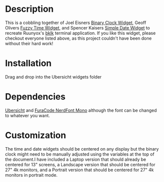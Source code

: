 # Description
This is a cobbling together of Joel Eisners [Binary Clock Widget](https://github.com/joeleisner/ubersicht-binary-clock), Geoff Olivers [Fuzzy Time Widget](https://github.com/plan8studios/fuzzytime), and Spencer Kaisers [Simple Date Widget](https://github.com/felixhageloh/uebersicht-widgets/blob/master/SimpleDate/index.coffee) to recreate Ruunyox's [bklk](https://github.com/Ruunyox/bklk) terminal application. If you like this widget, please checkout everyone listed above, as this project couldn't have been done without their hard work!

# Installation
Drag and drop into the Ubersicht widgets folder

# Dependencies
[Ubersicht](http://tracesof.net/uebersicht/) and [FuraCode NerdFont Mono](https://github.com/ryanoasis/nerd-fonts/tree/master/patched-fonts/FiraCode) although the font can be changed to whatever you want.

# Customization
The time and date widgets should be centered on any display but the binary clock might need to be manually adjusted using the variables at the top of the document.I have included a Laptop version that should already be centered for 13" screens, a Landscape version that should be centered for 27" 4k monitors, and a Portrait version that should be centered for 27" 4k monitors in portrait mode.


